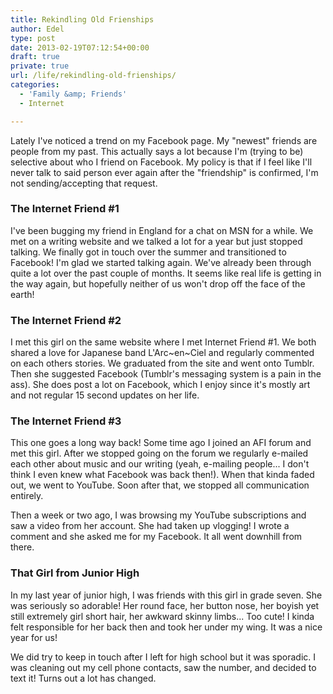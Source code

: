 ```yaml
---
title: Rekindling Old Frienships
author: Edel
type: post
date: 2013-02-19T07:12:54+00:00
draft: true
private: true
url: /life/rekindling-old-frienships/
categories:
  - 'Family &amp; Friends'
  - Internet

---
```

Lately I've noticed a trend on my Facebook page. My "newest" friends are people from my past. This actually says a lot because I'm (trying to be) selective about who I friend on Facebook. My policy is that if I feel like I'll never talk to said person ever again after the "friendship" is confirmed, I'm not sending/accepting that request.

### The Internet Friend #1

I've been bugging my friend in England for a chat on MSN for a while. We met on a writing website and we talked a lot for a year but just stopped talking. We finally got in touch over the summer and transitioned to Facebook! I'm glad we started talking again. We've already been through quite a lot over the past couple of months. It seems like real life is getting in the way again, but hopefully neither of us won't drop off the face of the earth!

### The Internet Friend #2

I met this girl on the same website where I met Internet Friend #1. We both shared a love for Japanese band L'Arc~en~Ciel and regularly commented on each others stories. We graduated from the site and went onto Tumblr. Then she suggested Facebook (Tumblr's messaging system is a pain in the ass). She does post a lot on Facebook, which I enjoy since it's mostly art and not regular 15 second updates on her life.

### The Internet Friend #3

This one goes a long way back! Some time ago I joined an AFI forum and met this girl. After we stopped going on the forum we regularly e-mailed each other about music and our writing (yeah, e-mailing people... I don't think I even knew what Facebook was back then!). When that kinda faded out, we went to YouTube. Soon after that, we stopped all communication entirely.

Then a week or two ago, I was browsing my YouTube subscriptions and saw a video from her account. She had taken up vlogging! I wrote a comment and she asked me for my Facebook. It all went downhill from there.

### That Girl from Junior High

In my last year of junior high, I was friends with this girl in grade seven. She was seriously so adorable! Her round face, her button nose, her boyish yet still extremely girl short hair, her awkward skinny limbs... Too cute! I kinda felt responsible for her back then and took her under my wing. It was a nice year for us!

We did try to keep in touch after I left for high school but it was sporadic. I was cleaning out my cell phone contacts, saw the number, and decided to text it! Turns out a lot has changed.


